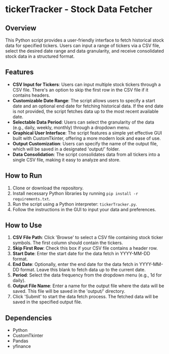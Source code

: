 # tickerTracker - Stock Data Fetcher

## Overview
This Python script provides a user-friendly interface to fetch historical stock data for specified tickers. Users can input a range of tickers via a CSV file, select the desired date range and data granularity, and receive consolidated stock data in a structured format.

## Features
- **CSV Input for Tickers**: Users can input multiple stock tickers through a CSV file. There's an option to skip the first row in the CSV file if it contains headers.
- **Customizable Date Range**: The script allows users to specify a start date and an optional end date for fetching historical data. If the end date is not provided, the script fetches data up to the most recent available date.
- **Selectable Data Period**: Users can select the granularity of the data (e.g., daily, weekly, monthly) through a dropdown menu.
- **Graphical User Interface**: The script features a simple yet effective GUI built with CustomTkinter, offering a more modern look and ease of use.
- **Output Customization**: Users can specify the name of the output file, which will be saved in a designated 'output/' folder.
- **Data Consolidation**: The script consolidates data from all tickers into a single CSV file, making it easy to analyze and store.

## How to Run
1. Clone or download the repository.
2. Install necessary Python libraries by running `pip install -r requirements.txt`.
3. Run the script using a Python interpreter: `tickerTracker.py`.
4. Follow the instructions in the GUI to input your data and preferences.

## How to Use
1. **CSV File Path**: Click 'Browse' to select a CSV file containing stock ticker symbols. The first column should contain the tickers.
2. **Skip First Row**: Check this box if your CSV file contains a header row.
3. **Start Date**: Enter the start date for the data fetch in YYYY-MM-DD format.
4. **End Date**: Optionally, enter the end date for the data fetch in YYYY-MM-DD format. Leave this blank to fetch data up to the current date.
5. **Period**: Select the data frequency from the dropdown menu (e.g., 1d for daily).
6. **Output File Name**: Enter a name for the output file where the data will be saved. This file will be saved in the 'output/' directory.
7. Click 'Submit' to start the data fetch process. The fetched data will be saved in the specified output file.

## Dependencies
- Python
- CustomTkinter
- Pandas
- yfinance
